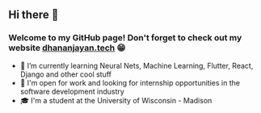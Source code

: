 ## Hi there 👋
### Welcome to my GitHub page! Don't forget to check out my website [dhananjayan.tech](https://dhananjayan.tech) 😁
- 🌱 I’m currently learning Neural Nets, Machine Learning, Flutter, React, Django and other cool stuff
- 💼 I'm open for work and looking for internship opportunities in the software development industry
- 🎓 I'm a student at the University of Wisconsin - Madison
<!--
**Dhananjayan-PN/Dhananjayan-PN** is a ✨ _special_ ✨ repository because its `README.md` (this file) appears on your GitHub profile.

Here are some ideas to get you started:

- 🔭 I’m currently working on ...
- 🌱 I’m currently learning ...
- 👯 I’m looking to collaborate on ...
- 🤔 I’m looking for help with ...
- 💬 Ask me about ...
- 📫 How to reach me: ...
- 😄 Pronouns: ...
- ⚡ Fun fact: ...
-->
